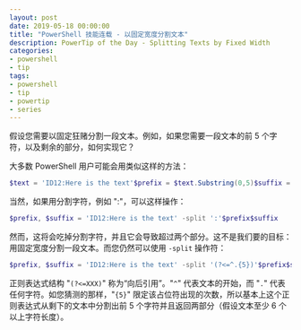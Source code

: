 ```yaml
---
layout: post
date: 2019-05-18 00:00:00
title: "PowerShell 技能连载 - 以固定宽度分割文本"
description: PowerTip of the Day - Splitting Texts by Fixed Width
categories:
- powershell
- tip
tags:
- powershell
- tip
- powertip
- series
---
```

假设您需要以固定狂赌分割一段文本。例如，如果您需要一段文本的前 5 个字符，以及剩余的部分，如何实现它？

大多数 PowerShell 用户可能会用类似这样的方法：

```powershell
$text = 'ID12:Here is the text'$prefix = $text.Substring(0,5)$suffix = $text.Substring(5)$prefix$suffix
```

当然，如果用分割字符，例如 ":"，可以这样操作：

```powershell
$prefix, $suffix = 'ID12:Here is the text' -split ':'$prefix$suffix
```

然而，这将会吃掉分割字符，并且它会导致超过两个部分。这不是我们要的目标：用固定宽度分割一段文本。而您仍然可以使用 `-split` 操作符：

```powershell
$prefix, $suffix = 'ID12:Here is the text' -split '(?<=^.{5})'$prefix$suffix
```

正则表达式结构 "`(?<=XXX)`" 称为“向后引用”。"`^`" 代表文本的开始，而 "`.`" 代表任何字符。如您猜测的那样，"`{5}`" 限定该占位符出现的次数，所以基本上这个正则表达式从剩下的文本中分割出前 5 个字符并且返回两部分（假设文本至少 6 个以上字符长度）。

<!--本文国际来源：[Get Hashes from Texts](https://community.idera.com/database-tools/powershell/powertips/b/tips/posts/splitting-texts-by-fixed-width)-->

